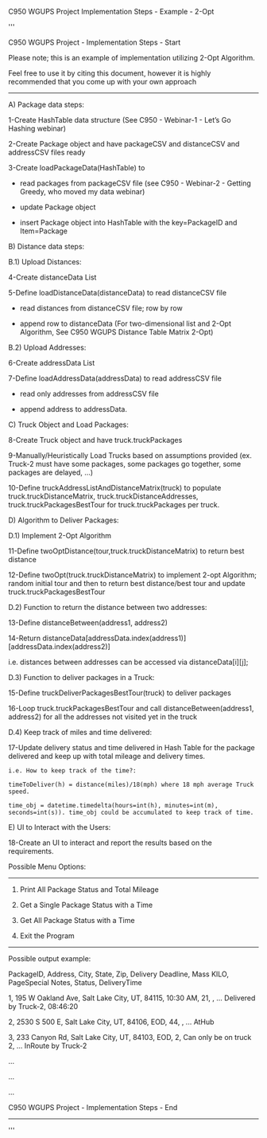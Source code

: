 C950 WGUPS Project Implementation Steps - Example - 2-Opt

 

'''

C950 WGUPS Project - Implementation Steps - Start

Please note; this is an example of implementation utilizing 2-Opt Algorithm.

Feel free to use it by citing this document, however it is highly recommended that you come up with your own approach

---------------------------------------------------------------------------------------------

A) Package data steps:

1-Create HashTable data structure (See C950 - Webinar-1 - Let’s Go Hashing webinar)

2-Create Package object and have packageCSV and distanceCSV and addressCSV files ready

3-Create loadPackageData(HashTable) to 

- read packages from packageCSV file (see C950 - Webinar-2 - Getting Greedy, who moved my data  webinar) 

- update Package object

- insert Package object into HashTable with the key=PackageID and Item=Package

 

B) Distance data steps:

B.1) Upload Distances:

4-Create distanceData List

5-Define loadDistanceData(distanceData) to read distanceCSV file 

- read distances from distanceCSV file; row by row

- append row to distanceData (For two-dimensional list and 2-Opt Algorithm, See C950 WGUPS Distance Table Matrix 2-Opt)

B.2) Upload Addresses:

6-Create addressData List 

7-Define loadAddressData(addressData) to read addressCSV file

- read only addresses from addressCSV file

- append address to addressData. 

 

C) Truck Object and Load Packages:

8-Create Truck object and have truck.truckPackages

9-Manually/Heuristically Load Trucks based on assumptions provided (ex. Truck-2 must have some packages, some packages go together, some packages are delayed, ...)

10-Define truckAddressListAndDistanceMatrix(truck) to populate truck.truckDistanceMatrix, truck.truckDistanceAddresses, truck.truckPackagesBestTour for truck.truckPackages per truck.

 

D) Algorithm to Deliver Packages:

D.1) Implement 2-Opt Algorithm

11-Define twoOptDistance(tour,truck.truckDistanceMatrix) to return best distance

12-Define twoOpt(truck.truckDistanceMatrix) to implement 2-opt Algorithm; random initial tour and then to return best distance/best tour and update truck.truckPackagesBestTour 

D.2) Function to return the distance between two addresses:

13-Define distanceBetween(address1, address2)

14-Return distanceData[addressData.index(address1)][addressData.index(address2)]

   i.e. distances between addresses can be accessed via distanceData[i][j]; 

D.3) Function to deliver packages in a Truck:

15-Define truckDeliverPackagesBestTour(truck) to deliver packages 

16-Loop truck.truckPackagesBestTour and call distanceBetween(address1, address2) for all the addresses not visited yet in the truck

D.4) Keep track of miles and time delivered:

17-Update delivery status and time delivered in Hash Table for the package delivered and keep up with total mileage and delivery times. 

    i.e. How to keep track of the time?:

    timeToDeliver(h) = distance(miles)/18(mph) where 18 mph average Truck speed. 

    time_obj = datetime.timedelta(hours=int(h), minutes=int(m), seconds=int(s)). time_obj could be accumulated to keep track of time.

 

E) UI to Interact with the Users:

18-Create an UI to interact and report the results based on the requirements. 

Possible Menu Options:

***************************************

1. Print All Package Status and Total Mileage       

2. Get a Single Package Status with a Time

3. Get All Package Status with a Time 

4. Exit the Program               

***************************************

 

Possible output example:

PackageID, Address, City, State, Zip, Delivery Deadline, Mass KILO, PageSpecial Notes, Status, DeliveryTime

1, 195 W Oakland Ave, Salt Lake City, UT, 84115, 10:30 AM, 21, , ... Delivered by Truck-2, 08:46:20

2, 2530 S 500 E, Salt Lake City, UT, 84106, EOD, 44, , ... AtHub

3, 233 Canyon Rd, Salt Lake City, UT, 84103, EOD, 2, Can only be on truck 2, ... InRoute by Truck-2

...

...

...

C950 WGUPS Project - Implementation Steps - End

---------------------------------------------------------------------------------------------

'''